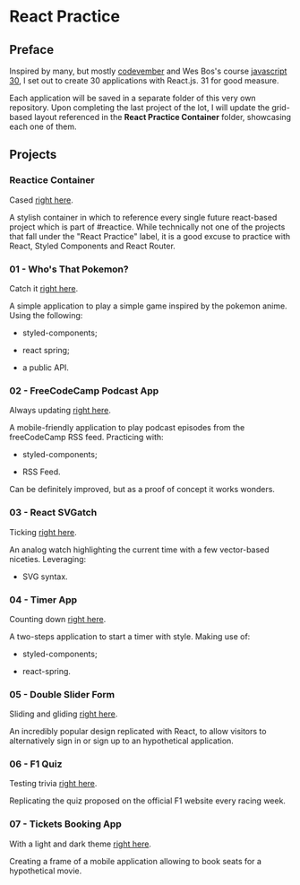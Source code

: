 # React Practice

## Preface

Inspired by many, but mostly [codevember](http://codevember.xyz/) and Wes Bos's course [javascript 30](https://javascript30.com/), I set out to create 30 applications with React.js. 31 for good measure.

Each application will be saved in a separate folder of this very own repository. Upon completing the last project of the lot, I will update the grid-based layout referenced in the **React Practice Container** folder, showcasing each one of them.

## Projects

### Reactice Container

Cased [right here](https://codepen.io/borntofrappe/full/NELLxG/).

A stylish container in which to reference every single future react-based project which is part of #reactice. While technically not one of the projects that fall under the "React Practice" label, it is a good excuse to practice with React, Styled Components and React Router.

### 01 - Who's That Pokemon?

Catch it [right here](https://codepen.io/borntofrappe/full/GwYLRw).

A simple application to play a simple game inspired by the pokemon anime. Using the following:

- styled-components;

- react spring;

- a public API.

### 02 - FreeCodeCamp Podcast App

Always updating [right here](https://codepen.io/borntofrappe/full/yGbpMm).

A mobile-friendly application to play podcast episodes from the freeCodeCamp RSS feed. Practicing with:

- styled-components;

- RSS Feed.

Can be definitely improved, but as a proof of concept it works wonders.

### 03 - React SVGatch

Ticking [right here](https://codepen.io/borntofrappe/full/ebRVJd).

An analog watch highlighting the current time with a few vector-based niceties. Leveraging:

- SVG syntax.

### 04 - Timer App

Counting down [right here](https://codepen.io/borntofrappe/full/dwVZRQ).

A two-steps application to start a timer with style. Making use of:

- styled-components;

- react-spring.


### 05 - Double Slider Form

Sliding and gliding [right here](https://codepen.io/borntofrappe/full/OGyJbm).

An incredibly popular design replicated with React, to allow visitors to alternatively sign in or sign up to an hypothetical application.

### 06 - F1 Quiz

Testing trivia [right here](https://codepen.io/borntofrappe/full/pBeMzz).

Replicating the quiz proposed on the official F1 website every racing week.

### 07 - Tickets Booking App

With a light and dark theme [right here](https://codepen.io/borntofrappe/full/byqqKY).

Creating a frame of a mobile application allowing to book seats for a hypothetical movie.